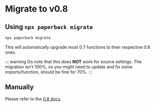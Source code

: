 # Migrate to v0.8

## Using `npx paperback migrate`

```bash
npx paperback migrate
```

This will automatically upgrade most 0.7 functions to their respective 0.8 ones.

::: warning
Do note that this does **NOT** work for source settings.
The migration isn't 100%, so you might need to update and fix some imports/function, should be fine for 70%.
:::

## Manually

Please refer to the [0.8 docs](/contributing/extensions/0.8/).
